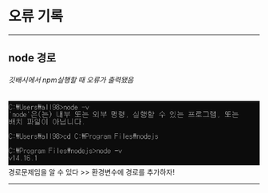 # 오류 기록    
    
***
     
## node 경로      
###### 깃배시에서 npm실행할 때 오류가 출력됐음     
      
![error_node_path](./img/error_node_path.PNG)    
경로문제임을 알 수 있다 >> 환경변수에 경로를 추가하자!    
    
***